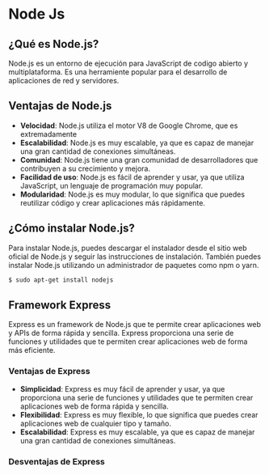 # Node Js

## ¿Qué es Node.js?

Node.js es un entorno de ejecución para JavaScript de codigo abierto y multiplataforma. Es una herramiente popular para el desarrollo de aplicaciones de red y servidores.

## Ventajas de Node.js

- **Velocidad**: Node.js utiliza el motor V8 de Google Chrome, que es extremadamente
- **Escalabilidad**: Node.js es muy escalable, ya que es capaz de manejar una gran cantidad de conexiones simultáneas.
- **Comunidad**: Node.js tiene una gran comunidad de desarrolladores que contribuyen a su crecimiento y mejora.
- **Facilidad de uso**: Node.js es fácil de aprender y usar, ya que utiliza JavaScript, un lenguaje de programación muy popular.
- **Modularidad**: Node.js es muy modular, lo que significa que puedes reutilizar código y crear aplicaciones más rápidamente.


## ¿Cómo instalar Node.js?

Para instalar Node.js, puedes descargar el instalador desde el sitio web oficial de Node.js y seguir las instrucciones de instalación. También puedes instalar Node.js utilizando un administrador de paquetes como npm o yarn.

```bash
$ sudo apt-get install nodejs
```


## Framework Express

Express es un framework de Node.js que te permite crear aplicaciones web y APIs de forma rápida y sencilla. Express proporciona una serie de funciones y utilidades que te permiten crear aplicaciones web de forma más eficiente.


### Ventajas de Express

- **Simplicidad**: Express es muy fácil de aprender y usar, ya que proporciona una serie de funciones y utilidades que te permiten crear aplicaciones web de forma rápida y sencilla.
- **Flexibilidad**: Express es muy flexible, lo que significa que puedes crear aplicaciones web de cualquier tipo y tamaño.
- **Escalabilidad**: Express es muy escalable, ya que es capaz de manejar una gran cantidad de conexiones simultáneas.


### Desventajas de Express

